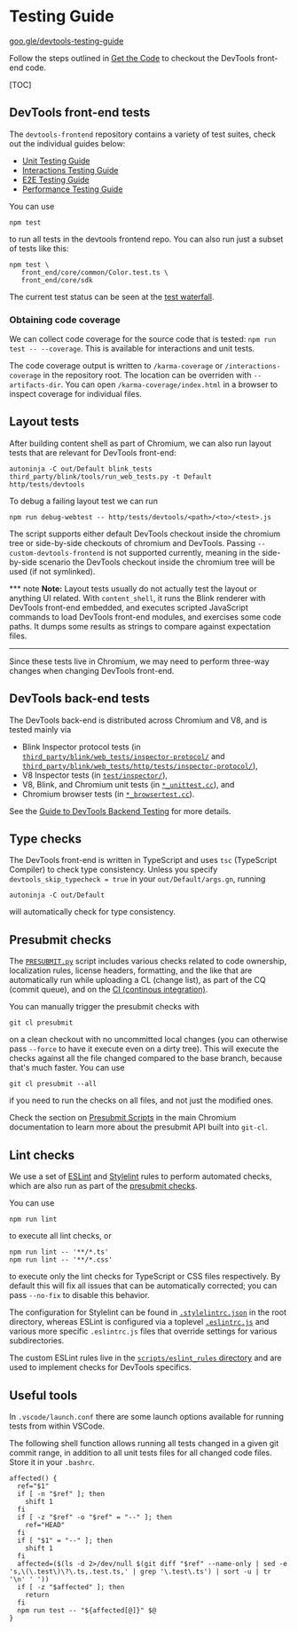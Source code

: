 # Testing Guide

[goo.gle/devtools-testing-guide](http://goo.gle/devtools-testing-guide)

Follow the steps outlined in [Get the Code](../docs/get_the_code.md) to checkout the DevTools front-end code.

[TOC]

## DevTools front-end tests

The `devtools-frontend` repository contains a variety of test suites, check
out the individual guides below:

* [Unit Testing Guide](./unit/README.md)
* [Interactions Testing Guide](./interactions/README.md)
* [E2E Testing Guide](./e2e/README.md)
* [Performance Testing Guide](./perf/README.md)

You can use

```
npm test
```

to run all tests in the devtools frontend repo. You can also run just a
subset of tests like this:

```
npm test \
   front_end/core/common/Color.test.ts \
   front_end/core/sdk
```

The current test status can be seen at the
[test waterfall](https://ci.chromium.org/p/devtools-frontend/g/main/console).

### Obtaining code coverage

We can collect code coverage for the source code that is tested: `npm run test -- --coverage`. This is available for
interactions and unit tests.

The code coverage output is written to `/karma-coverage` or `/interactions-coverage` in the repository root. The
location can be overriden with `--artifacts-dir`.  You can open `/karma-coverage/index.html` in a browser to inspect
coverage for individual files.

## Layout tests

After building content shell as part of Chromium, we can also run layout tests that are relevant for DevTools front-end:

```
autoninja -C out/Default blink_tests
third_party/blink/tools/run_web_tests.py -t Default http/tests/devtools
```

To debug a failing layout test we can run
```
npm run debug-webtest -- http/tests/devtools/<path>/<to>/<test>.js
```

The script supports either default DevTools checkout inside the chromium tree or side-by-side checkouts of chromium and
DevTools. Passing `--custom-devtools-frontend` is not supported currently, meaning in the side-by-side scenario the
DevTools checkout inside the chromium tree will be used (if not symlinked).

*** note
**Note:** Layout tests usually do not actually test the layout or anything UI related. With `content_shell`,
it runs the Blink renderer with DevTools front-end embedded, and executes scripted JavaScript commands to
load DevTools front-end modules, and exercises some code paths. It dumps some results as strings to compare
against expectation files.
***

Since these tests live in Chromium, we may need to perform three-way changes when changing DevTools front-end.

## DevTools back-end tests

The DevTools back-end is distributed across Chromium and V8, and is tested mainly via

* Blink Inspector protocol tests (in [`third_party/blink/web_tests/inspector-protocol/`](https://source.chromium.org/chromium/chromium/src/+/main:third_party/blink/web_tests/inspector-protocol/) and [`third_party/blink/web_tests/http/tests/inspector-protocol/`](https://source.chromium.org/chromium/chromium/src/+/main:third_party/blink/web_tests/http/tests/inspector-protocol/)),
* V8 Inspector tests (in [`test/inspector/`](https://source.chromium.org/chromium/chromium/src/+/main:v8/test/inspector/)),
* V8, Blink, and Chromium unit tests (in [`*_unittest.cc`](https://source.chromium.org/search?q=f:.*_unittest.cc)), and
* Chromium browser tests (in [`*_browsertest.cc`](https://source.chromium.org/search?q=f:.*_browsertest.cc)).

See the [Guide to DevTools Backend Testing](https://docs.google.com/document/d/1m_RWQ4YrwKqd7wxNqadaLmia1VQIuNKSTzGC3Z9ExUo)
for more details.

## Type checks

The DevTools front-end is written in TypeScript and uses `tsc` (TypeScript Compiler) to check type consistency.
Unless you specify `devtools_skip_typecheck = true` in your `out/Default/args.gn`, running
```
autoninja -C out/Default
```
will automatically check for type consistency.

## Presubmit checks

The [`PRESUBMIT.py`](../PRESUBMIT.py) script includes various checks related to code ownership, localization rules,
license headers, formatting, and the like that are automatically run while uploading a CL (change list), as part of
the CQ (commit queue), and on the [CI (continous integration)](https://ci.chromium.org/p/devtools-frontend/g/main/console).

You can manually trigger the presubmit checks with
```
git cl presubmit
```
on a clean checkout with no uncommitted local changes (you can otherwise pass `--force` to have it execute even
on a dirty tree). This will execute the checks against all the file changed compared to the base branch, because
that's much faster. You can use
```
git cl presubmit --all
```
if you need to run the checks on all files, and not just the modified ones.

Check the section on [Presubmit Scripts](https://www.chromium.org/developers/how-tos/depottools/presubmit-scripts/)
in the main Chromium documentation to learn more about the presubmit API built into `git-cl`.

## Lint checks

We use a set of [ESLint](https://eslint.org) and [Stylelint](https://stylelint.io) rules to perform automated checks,
which are also run as part of the [presubmit checks](#Presubmit-checks).

You can use
```
npm run lint
```
to execute all lint checks, or
```
npm run lint -- '**/*.ts'
npm run lint -- '**/*.css'
```
to execute only the lint checks for TypeScript or CSS files respectively. By default this will fix all issues
that can be automatically corrected; you can pass `--no-fix` to disable this behavior.

The configuration for Stylelint can be found in [`.stylelintrc.json`](../.stylelintrc.json) in the root directory,
whereas ESLint is configured via a toplevel [`.eslintrc.js`](../.eslintrc.js) and various more specific `.eslintrc.js`
files that override settings for various subdirectories.

The custom ESLint rules live in the [`scripts/eslint_rules` directory](../scripts/eslint_rules/) and are used
to implement checks for DevTools specifics.

## Useful tools

In `.vscode/launch.conf` there are some launch options available for running tests from within VSCode.

The following shell function allows running all tests changed in a given git commit range, in addition to all unit tests
files for all changed code files. Store it in your `.bashrc`.

```
affected() {
  ref="$1"
  if [ -n "$ref" ]; then
    shift 1
  fi
  if [ -z "$ref" -o "$ref" = "--" ]; then
    ref="HEAD"
  fi
  if [ "$1" = "--" ]; then
    shift 1
  fi
  affected=($(ls -d 2>/dev/null $(git diff "$ref" --name-only | sed -e 's,\(\.test\)\?\.ts,.test.ts,' | grep '\.test\.ts') | sort -u | tr '\n' ' '))
  if [ -z "$affected" ]; then
    return
  fi
  npm run test -- "${affected[@]}" $@
}

```

